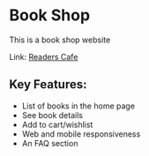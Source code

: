 # Book Shop

This is a book shop website

Link: [Readers Cafe](https://readerscafe.netlify.app/)

## Key Features:

- List of books in the home page
- See book details
- Add to cart/wishlist
- Web and mobile responsiveness
- An FAQ section
